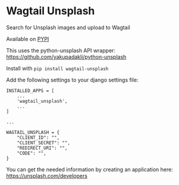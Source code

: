 # Wagtail Unsplash

Search for Unsplash images and upload to Wagtail

Available on [PYPI](https://pypi.org/project/wagtail-unsplash/)

This uses the python-unsplash API wrapper:
https://github.com/yakupadakli/python-unsplash

Install with `pip install wagtail-unsplash`

Add the following settings to your django settings file:

```
INSTALLED_APPS = [
    ...
    'wagtail_unsplash',
    ...
]

...

WAGTAIL_UNSPLASH = {
    "CLIENT_ID": "",
    "CLIENT_SECRET": "",
    "REDIRECT_URI": "",
    "CODE": "",
}
```

You can get the needed information by creating an application here:
https://unsplash.com/developers
